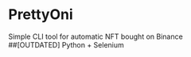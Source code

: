 # PrettyOni
 Simple CLI tool for automatic NFT bought on Binance <br>
 ##[OUTDATED]
 Python + Selenium
